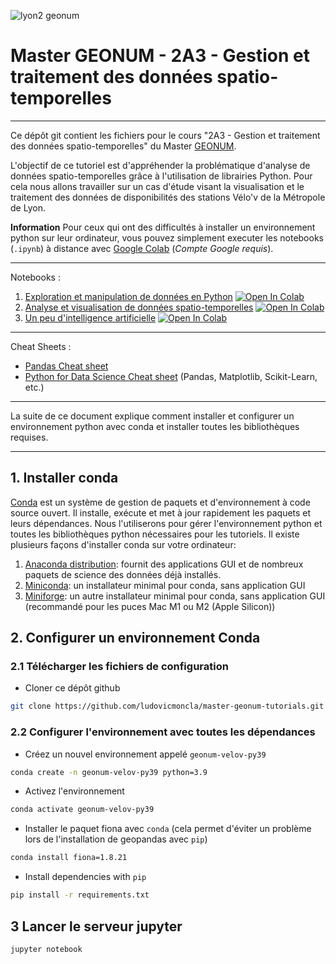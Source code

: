 ![lyon2 geonum](https://perso.liris.cnrs.fr/lmoncla/GEONUM/fig/logos.png)

# Master GEONUM - 2A3 - Gestion et traitement des données spatio-temporelles
***

Ce dépôt git contient les fichiers pour le cours "2A3 - Gestion et traitement des données spatio-temporelles" du Master [GEONUM](https://mastergeonum.org/programme/).


L'objectif de ce tutoriel est d'appréhender la problématique d'analyse de données spatio-temporelles grâce à l'utilisation de librairies Python.
Pour cela nous allons travailler sur un cas d'étude visant la visualisation et le traitement des données de disponibilités des stations Vélo'v de la Métropole de Lyon. 

**Information** Pour ceux qui ont des difficultés à installer un environnement python sur leur ordinateur, vous pouvez simplement executer les notebooks (`.ipynb`) à distance avec [Google Colab](http://colab.research.google.com) (*Compte Google requis*).

*******
Notebooks :
 1. [Exploration et manipulation de données en Python](https://github.com/ludovicmoncla/master-geonum-tutorials/blob/main/notebooks/01.velov-data-exploration.ipynb) [![Open In Colab](https://colab.research.google.com/assets/colab-badge.svg)](http://colab.research.google.com/github/ludovicmoncla/master-geonum-tutorials/blob/main/notebooks/01.velov-data-exploration.ipynb)
 2. [Analyse et visualisation de données spatio-temporelles](https://github.com/ludovicmoncla/master-geonum-tutorials/blob/main/notebooks/02.velov-maps.ipynb) [![Open In Colab](https://colab.research.google.com/assets/colab-badge.svg)](http://colab.research.google.com/github/ludovicmoncla/master-geonum-tutorials/blob/main/notebooks/02.velov-maps.ipynb)
 3. [Un peu d'intelligence artificielle](https://github.com/ludovicmoncla/master-geonum-tutorials/blob/main/notebooks/03.velov-dsc.ipynb) [![Open In Colab](https://colab.research.google.com/assets/colab-badge.svg)](http://colab.research.google.com/github/ludovicmoncla/master-geonum-tutorials/blob/main/notebooks/03.velov-dsc.ipynb)


*******
Cheat Sheets :
* [Pandas Cheat sheet](https://pandas.pydata.org/Pandas_Cheat_Sheet.pdf)
* [Python for Data Science Cheat sheet](https://www.utc.fr/~jlaforet/Suppl/python-cheatsheets.pdf) (Pandas, Matplotlib, Scikit-Learn, etc.)


*******

La suite de ce document explique comment installer et configurer un environnement python avec conda et installer toutes les bibliothèques requises.

***

## 1. Installer conda

[Conda](https://conda.io/projects/conda/en/latest/index.html) est un système de gestion de paquets et d'environnement à code source ouvert. Il installe, exécute et met à jour rapidement les paquets et leurs dépendances. 
Nous l'utiliserons pour gérer l'environnement python et toutes les bibliothèques python nécessaires pour les tutoriels.
Il existe plusieurs façons d'installer conda sur votre ordinateur:
1. [Anaconda distribution](https://www.anaconda.com/products/distribution): fournit des applications GUI et de nombreux paquets de science des données déjà installés.
2. [Miniconda](https://docs.conda.io/en/latest/miniconda.html): un installateur minimal pour conda, sans application GUI
3. [Miniforge](https://github.com/conda-forge/miniforge): un autre installateur minimal pour conda, sans application GUI (recommandé pour les puces Mac M1 ou M2 (Apple Silicon))

## 2. Configurer un environnement Conda

### 2.1 Télécharger les fichiers de configuration

* Cloner ce dépôt github

```bash
git clone https://github.com/ludovicmoncla/master-geonum-tutorials.git
```


### 2.2 Configurer l'environnement avec toutes les dépendances

* Créez un nouvel environnement appelé `geonum-velov-py39`

```bash
conda create -n geonum-velov-py39 python=3.9
```

* Activez l'environnement

```bash
conda activate geonum-velov-py39
```

* Installer le paquet fiona avec `conda` (cela permet d'éviter un problème lors de l'installation de geopandas avec `pip`)

```bash
conda install fiona=1.8.21
```

* Install dependencies with `pip`

```bash
pip install -r requirements.txt
```


## 3 Lancer le serveur jupyter

```bash
jupyter notebook
```